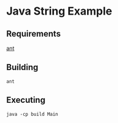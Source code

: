 # Java String Example #

## Requirements ##

[ant](https://ant.apache.org/)

## Building ##

``` shell
ant
```

## Executing ##

``` shell
java -cp build Main
```
